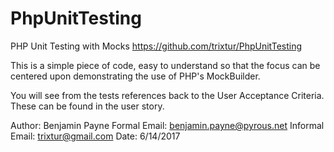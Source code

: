# PhpUnitTesting
PHP Unit Testing with Mocks
https://github.com/trixtur/PhpUnitTesting

This is a simple piece of code, easy to understand so that the focus can be centered upon demonstrating the use of PHP's MockBuilder.

You will see from the tests references back to the User Acceptance Criteria. These can be found in the user story.

Author: Benjamin Payne
Formal Email: benjamin.payne@pyrous.net
Informal Email: trixtur@gmail.com
Date: 6/14/2017 
